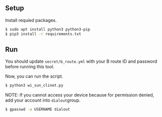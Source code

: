 ## Setup

Install requied packages.

```sh
$ sudo apt install python3 python3-pip
$ pip3 install -r requirements.txt
```

## Run

You should update `secret/b_route.yml` with your B route ID and password
before running this tool.

Now, you can run the script.

```sh
$ python3 wi_sun_clinet.py
```

NOTE: If you cannot access your device because for permission denied, add
your account into `dialout`group.

```sh
$ gpasswd -a USERNAME dialout
```
